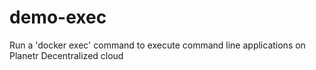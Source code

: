 # demo-exec
Run a 'docker exec' command to execute command line applications on Planetr Decentralized cloud

